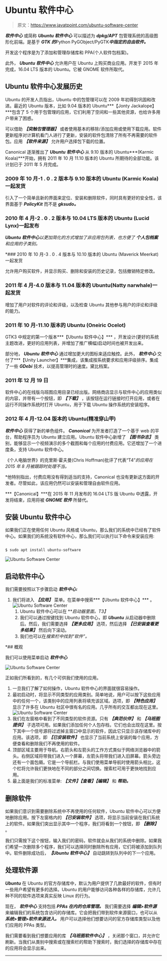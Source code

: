 # Ubuntu 软件中心

> 原文：<https://www.javatpoint.com/ubuntu-software-center>

***软件中心*** 或简称 ***Ubuntu 软件中心*** 可以描述为 ***dpkg/APT*** 包管理系统的高级图形化前端。是基于 ***GTK 的***Python PyGObject/PyGTK***中指定的自由软件。***

开发这个程序是为了添加和管理存储库和 PPA(个人软件包档案)。

此外， ***Ubuntu 软件中心*** 允许用户在 Ubuntu 上购买商业应用。开发于 2015 年完成，16.04 LTS 版本的 Ubuntu。它被 GNOME 软件所取代。

## Ubuntu 软件中心发展历史

Ubuntu 的开发人员指出，Ubuntu 中的包管理可以在 2009 年初得到巩固和改进。最近的 Ubuntu 版本，比如 9.04 版本的 Ubuntu***【Jonty Jackalope】***包含了 5 个用于包管理的应用，它们利用了空间和一些其他资源，也给许多用户带来了困惑。

可以借助 ***【突触包管理器】*** 或者使用基本的移除/添加应用或使用下载应用。软件更新程序对计算机看门人进行了更新，安装的软件包清除了所有不再需要的软件包。应用 ***【软件来源】*** 允许用户选择包下载的位置。

Canonical 逐渐推出了 ***Ubuntu 软件中心*** 从 9.10 版本的 Ubuntu***(Karmic Koala)***开始，拥有 2011 年 10 月 11.10 版本的 Ubuntu 所期待的全部功能。该计划已于 2011 年 5 月完成。

### 2009 年 10 月-1 . 0 . 2 版本与 9.10 版本的 Ubuntu (Karmic Koala)一起发货

引入了一个简单且新的界面来定位、安装和删除软件，同时具有更好的安全性，该界面基于 ***PolicyKit*** 而不是 ***gksudo。***

### 2010 年 4 月-2 . 0 . 2 版本与 10.04 LTS 版本的 Ubuntu (Lucid Lynx)一起发布

***Ubuntu 软件中心****以更加简化的方式增加了非应用包列表，也方便了 ***个人包档案*** 和应用的子类别。*

 *### 2010 年 10 月-3 . 0 . 4 版本与 10.10 版本的 Ubuntu (Maverick Meerkat)一起发货

允许用户购买软件，并显示购买、删除和安装的历史记录，包括撤销特定修改。

### 2011 年 4 月-4.0 版本与 11.04 版本的 Ubuntu(Natty narwhale)一起发货

增加了用户对软件的评论和评级，以及检查 Ubuntu 其他参与用户的评论和评级的能力。

### 2011 年 10 月-11.10 版本的 Ubuntu (Oneiric Ocelot)

GTK3 中规定的第一个版本***【Ubuntu 软件中心】*** ，开发设计(更好的系统主题改进，更好的应用列表，并增加了推广横幅)启动时间也被开发出来。

部分地， ***Ubuntu 软件中心*** 通过增加更大的图标来适应触控。此外， ***软件中心*** 交付了***【Unity Launcher】***集成，该集成按系统要求和应用评级排序。集成了一些 ***GDebi*** 技术，以提高管理时的速度。黛比档案。

### 2011 年 12 月 19 日

软件中心的在线版乌班图应用目录已经出版。网络商店显示与软件中心的应用类似的内容，并带有一个按钮，即 ***【下载】*** ，该按钮在运行链接时打开应用，或者在运行不同操作系统时打开 Ubuntu，用于下载 Ubuntu 操作系统的安装程序。

### 2012 年 4 月-12.04 版本的 Ubuntu(精准穿山甲)

***软件中心*** 获得了新的单色组件。 ***Canonical*** 为开发者打造了一个基于 web 的平台，帮助程序员为 Ubuntu 建立应用。Ubuntu 软件中心新增了 ***【图书杂志】*** 类别，能够显示一个视频演示的多个截图和每个应用的付费应用。它还增加了一个进度条，支持 Ubuntu 软件中心。

《个人电脑世界》的克里斯·霍夫曼(Chris Hoffman)批评了代表“T4”*的应用在 2015 年 8 月被跟踪时处理不当。*

 *他特别指出，付费应用没有得到适当的支持，Canonical 也没有更新这方面的开发者。尽管如此，该应用仍然可以安装和管理自由软件应用。

***【Canonical】***在 2015 年 11 月发布的 16.04 LTS 版 Ubuntu 中透露，开发将结束，应用将被 ***GNOME 软件*** 所替代。

## 安装 Ubuntu 软件中心

如果我们正在使用任何 Ubuntu 风格或 Ubuntu，那么我们的系统中已经有了软件中心。如果我们的系统没有软件中心，那么我们可以执行以下命令来安装应用:

```

$ sudo apt install ubuntu-software

```

![Ubuntu Software Center](img/f06d462739f66a0b641052e0259aaf46.png)

## 启动软件中心

我们需要按照以下步骤启动 ***软件中心:***

1.  我们将进入 ***【应用】*** 菜单。在菜单中搜索***【Ubuntu 软件中心】*** 。
    ![Ubuntu Software Center](img/041d0c1f320aa4ed6e5ef1497502dc9d.png)
    1.  Ubuntu 软件中心可以在 ***启动器里面。*T3】**
    2.  我们可以通过按键找到 Ubuntu 软件中心，即 ***Ubuntu*** 从启动器中删除后。然后，我们需要选择 ***【更多应用】*** 选项，然后选择 ***【已安装查看更多结果】*** 然后向下滚动。
    3.  我们也可以在*搜索栏中找到“软件”。*

 *## 概观

我们可以使用菜单启动 ***软件中心***

![Ubuntu Software Center](img/e25f05934d4484b52ec6dae79f7abef1.png)

正如我们所看到的，有几个可供我们使用的应用。

1.  一旦我们了解了如何操作，Ubuntu 软件中心的界面就很容易操作。
2.  最初启动时，将显示不同类型的应用类别。简单地说，用户可以按下这些应用中的任何一个，该类别中的应用列表将填充该区域。选项，即 ***【特色应用】*** 显示了许多在 Ubuntu 社区中很有名的应用。几乎所有的交互都出现在这里。
    ![Ubuntu Software Center](img/0f06f086de044ba4bd604394c5dfbfc2.png)
3.  我们在左窗格中看到了不同类型的软件资源。只有 ***【典范伙伴】*** 和 ***【乌班图提供】*** 子选项可用。如果我们添加任何个人包存档，它们也会出现在这里。按下其中一个信号源将过滤掉主窗口中显示的软件，因此它只显示该存储库中的应用。该选项，即 ***【已安装软件】*** 也显示了当前系统上安装的每个应用，方便查看和删除我们不再使用的软件。
4.  顶部区域主要用于导航。右箭头和左箭头的工作方式类似于网络浏览器中的箭头。右侧区域将带我们进入一个屏幕，左箭头将带我们进入旧屏幕。箭头旁边还有一个面包屑。它是一个导航栏。与我们使用菜单导航时使用箭头相比，这个栏将允许我们更快地在不同的部分之间切换。搜索栏可用于更快地找到应用。
5.  最上面是我们的标准菜单: ***【文件】【查看】【编辑】*** 和 ***帮助。***

## 删除软件

如果我们意识到需要删除系统中不再使用的任何软件，Ubuntu 软件中心可以方便地删除应用。按下左窗格内的 ***【已安装软件】*** 选项，将显示当前安装在我们系统上的软件。如果我们突出显示其中一个程序，我们将看到一个按钮，即 ***【删除】*** 。

我们只需按下这个按钮，输入我们的密码，软件就会从我们的系统中删除。如果我们希望一次删除多个程序，我们可以选择同时删除所有应用，它们将被添加到队列中。软件删除成功后，***【Ubuntu 软件中心】*** 自动跳转到队列中的下一个应用。

## 处理软件源

***Ubuntu*** 在 Ubuntu 的官方存储库中，默认为用户提供了几款最好的软件，但有时一些用户希望有更多的选择。Ubuntu 的用户能够访问各种各样的存储库，允许几种不同的软件选项来真实反映 Linux 的行为。

现在， ***软件中心*** 支持包括 ***PPAs 在内的仓库管理。*** 我们需要选择 ***编辑>软件源*** 来编辑我们的系统包含访问的存储库。它会把我们带到软件来源窗口，也可以从 ***系统>管理>软件来源进入。*** 用户可以选择他们想要访问的官方存储库类型以及他们应用的 PPAs 类型。

我们需要看到我们想要应用的库 ***【乌班图软件中心】*** ，关闭那个窗口，并允许它刷新。当我们从类别中搜索或在搜索栏的帮助下搜索时，我们选择的存储库中存在的应用将会显示出来。

* * ****